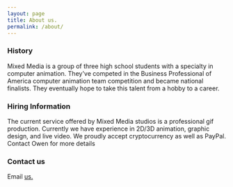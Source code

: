 ```yaml
---
layout: page
title: About us.
permalink: /about/
---
```


### History

Mixed Media is a group of three high school students with a specialty in computer animation. They've competed in the Business Professional of America computer animation team competition and became national finalists. They eventually hope to take this talent from a hobby to a career.

### Hiring Information

The current service offered by Mixed Media studios is a professional gif production. Currently we have experience in 2D/3D animation, graphic design, and live video. We proudly accept cryptocurrency as well as PayPal. Contact Owen for more details

### Contact us

Email <a href="http://www.google.com/recaptcha/mailhide/d?k=01D89iqJYnGqa2BPjsi-DvdQ==&amp;c=ZhZkPKYUsd4uqf_05MsBdIKvolGqQ-mTrar2eaJ7r0I=" onclick="window.open('http://www.google.com/recaptcha/mailhide/d?k\07501D89iqJYnGqa2BPjsi-DvdQ\75\75\46c\75ZhZkPKYUsd4uqf_05MsBdIKvolGqQ-mTrar2eaJ7r0I\075', '', 'toolbar=0,scrollbars=0,location=0,statusbar=0,menubar=0,resizable=0,width=500,height=300'); return false;" title="Reveal this e-mail address">us.</a>
